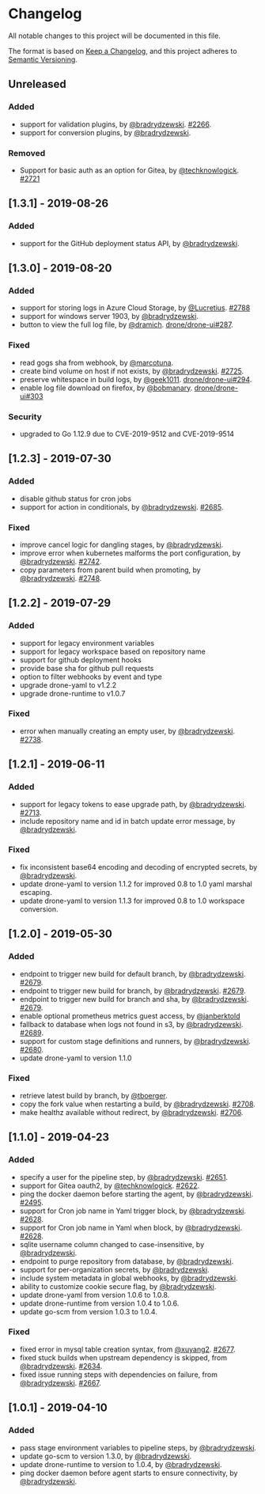 # Changelog
All notable changes to this project will be documented in this file.

The format is based on [Keep a Changelog](https://keepachangelog.com/en/1.0.0/),
and this project adheres to [Semantic Versioning](https://semver.org/spec/v2.0.0.html).

## Unreleased
### Added
- support for validation plugins, by [@bradrydzewski](https://github.com/bradrydzewski). [#2266](https://github.com/drone/drone/issues/2266).
- support for conversion plugins, by [@bradrydzewski](https://github.com/bradrydzewski).

### Removed
- Support for basic auth as an option for Gitea, by [@techknowlogick](https://giteahub.com/techknowlogick). [#2721](https://github.com/drone/drone/issues/2721)

## [1.3.1] - 2019-08-26
### Added
- support for the GitHub deployment status API, by [@bradrydzewski](https://github.com/bradrydzewski).

## [1.3.0] - 2019-08-20
### Added
- support for storing logs in Azure Cloud Storage, by [@Lucretius](https://github.com/Lucretius). [#2788](https://github.com/drone/drone/pull/2788)
- support for windows server 1903, by [@bradrydzewski](https://github.com/bradrydzewski).
- button to view the full log file, by [@dramich](https://github.com/dramich). [drone/drone-ui#287](https://github.com/drone/drone-ui/pull/287).

### Fixed
- read gogs sha from webhook, by [@marcotuna](https://github.com/marcotuna).
- create bind volume on host if not exists, by [@bradrydzewski](https://github.com/bradrydzewski). [#2725](https://github.com/drone/drone/issues/2725).
- preserve whitespace in build logs, by [@geek1011](https://github.com/geek1011). [drone/drone-ui#294](https://github.com/drone/drone-ui/pull/294).
- enable log file download on firefox, by [@bobmanary](https://github.com/bobmanary). [drone/drone-ui#303](https://github.com/drone/drone-ui/pull/303)

### Security
- upgraded to Go 1.12.9 due to CVE-2019-9512 and CVE-2019-9514

## [1.2.3] - 2019-07-30
### Added

- disable github status for cron jobs
- support for action in conditionals, by [@bradrydzewski](https://github.com/bradrydzewski). [#2685](https://github.com/drone/drone/issues/2685).

### Fixed

- improve cancel logic for dangling stages, by [@bradrydzewski](https://github.com/bradrydzewski).
- improve error when kubernetes malforms the port configuration, by [@bradrydzewski](https://github.com/bradrydzewski). [#2742](https://github.com/drone/drone/issues/2742).
- copy parameters from parent build when promoting, by [@bradrydzewski](https://github.com/bradrydzewski). [#2748](https://github.com/drone/drone/issues/2748).

## [1.2.2] - 2019-07-29
### Added

- support for legacy environment variables
- support for legacy workspace based on repository name
- support for github deployment hooks
- provide base sha for github pull requests
- option to filter webhooks by event and type
- upgrade drone-yaml to v1.2.2
- upgrade drone-runtime to v1.0.7

### Fixed

- error when manually creating an empty user, by [@bradrydzewski](https://github.com/bradrydzewski). [#2738](https://github.com/drone/drone/issues/2738).

## [1.2.1] - 2019-06-11
### Added

- support for legacy tokens to ease upgrade path, by [@bradrydzewski](https://github.com/bradrydzewski). [#2713](https://github.com/drone/drone/issues/2713).
- include repository name and id in batch update error message, by [@bradrydzewski](https://github.com/bradrydzewski).

### Fixed

- fix inconsistent base64 encoding and decoding of encrypted secrets, by [@bradrydzewski](https://github.com/bradrydzewski).
- update drone-yaml to version 1.1.2 for improved 0.8 to 1.0 yaml marshal escaping.
- update drone-yaml to version 1.1.3 for improved 0.8 to 1.0 workspace conversion.

## [1.2.0] - 2019-05-30
### Added

- endpoint to trigger new build for default branch, by [@bradrydzewski](https://github.com/bradrydzewski). [#2679](https://github.com/drone/drone/issues/2679).
- endpoint to trigger new build for branch, by [@bradrydzewski](https://github.com/bradrydzewski). [#2679](https://github.com/drone/drone/issues/2679).
- endpoint to trigger new build for branch and sha, by [@bradrydzewski](https://github.com/bradrydzewski). [#2679](https://github.com/drone/drone/issues/2679).
- enable optional prometheus metrics guest access, by [@janberktold](https://github.com/janberktold)
- fallback to database when logs not found in s3, by [@bradrydzewski](https://github.com/bradrydzewski). [#2689](https://github.com/drone/drone/issues/2689).
- support for custom stage definitions and runners, by [@bradrydzewski](https://github.com/bradrydzewski). [#2680](https://github.com/drone/drone/issues/2680).
- update drone-yaml to version 1.1.0

### Fixed

- retrieve latest build by branch, by [@tboerger](https://github.com/tboerger).
- copy the fork value when restarting a build, by [@bradrydzewski](https://github.com/bradrydzewski). [#2708](https://github.com/drone/drone/issues/2708).
- make healthz available without redirect, by [@bradrydzewski](https://github.com/bradrydzewski). [#2706](https://github.com/drone/drone/issues/2706).

## [1.1.0] - 2019-04-23
### Added

- specify a user for the pipeline step, by [@bradrydzewski](https://github.com/bradrydzewski). [#2651](https://github.com/drone/drone/issues/2651).
- support for Gitea oauth2, by [@techknowlogick](https://github.com/techknowlogick). [#2622](https://github.com/drone/drone/pull/2622).
- ping the docker daemon before starting the agent, by [@bradrydzewski](https://github.com/bradrydzewski). [#2495](https://github.com/drone/drone/issues/2495).
- support for Cron job name in Yaml trigger block, by [@bradrydzewski](https://github.com/bradrydzewski). [#2628](https://github.com/drone/drone/issues/2628).
- support for Cron job name in Yaml when block, by [@bradrydzewski](https://github.com/bradrydzewski). [#2628](https://github.com/drone/drone/issues/2628).
- sqlite username column changed to case-insensitive, by [@bradrydzewski](https://github.com/bradrydzewski).
- endpoint to purge repository from database, by [@bradrydzewski](https://github.com/bradrydzewski).
- support for per-organization secrets, by [@bradrydzewski](https://github.com/bradrydzewski).
- include system metadata in global webhooks, by [@bradrydzewski](https://github.com/bradrydzewski).
- ability to customize cookie secure flag, by [@bradrydzewski](https://github.com/bradrydzewski).
- update drone-yaml from version 1.0.6 to 1.0.8.
- update drone-runtime from version 1.0.4 to 1.0.6.
- update go-scm from version 1.0.3 to 1.0.4.

### Fixed

- fixed error in mysql table creation syntax, from [@xuyang2](https://github.com/xuyang2). [#2677](https://github.com/drone/drone/pull/2677).
- fixed stuck builds when upstream dependency is skipped, from [@bradrydzewski](https://github.com/bradrydzewski). [#2634](https://github.com/drone/drone/issues/2634).
- fixed issue running steps with dependencies on failure, from [@bradrydzewski](https://github.com/bradrydzewski). [#2667](https://github.com/drone/drone/issues/2667).

## [1.0.1] - 2019-04-10
### Added

- pass stage environment variables to pipeline steps, by [@bradrydzewski](https://github.com/bradrydzewski).
- update go-scm to version 1.3.0, by [@bradrydzewski](https://github.com/bradrydzewski).
- update drone-runtime to version to 1.0.4, by [@bradrydzewski](https://github.com/bradrydzewski).
- ping docker daemon before agent starts to ensure connectivity, by [@bradrydzewski](https://github.com/bradrydzewski).
